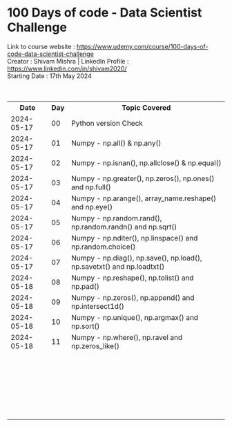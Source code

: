 # 100 Days of code - Data Scientist Challenge
Link to course website : https://www.udemy.com/course/100-days-of-code-data-scientist-challenge
<br>
Creator : Shivam Mishra | LinkedIn Profile : https://www.linkedin.com/in/shivam2020/
<br>
Starting Date : 17th May 2024
<br><br><br>
<table>
  <tr>
    <th>Date</th>
    <th>Day</th>
    <th>Topic Covered</th>
  </tr>
  <tr>
    <td>2024-05-17</td>
    <td>00</td>
    <td>Python version Check</td>
  </tr>
  <tr>
    <td>2024-05-17</td>
    <td>01</td>
    <td>Numpy - np.all() & np.any()</td>
  </tr>
  <tr>
    <td>2024-05-17</td>
    <td>02</td>
    <td>Numpy - np.isnan(), np.allclose() & np.equal()</td>
  </tr>
  <tr>
    <td>2024-05-17</td>
    <td>03</td>
    <td>Numpy - np.greater(), np.zeros(), np.ones() and np.full()</td>
  </tr>
  <tr>
    <td>2024-05-17</td>
    <td>04</td>
    <td>Numpy - np.arange(), array_name.reshape() and np.eye()</td>
  </tr>
  <tr>
    <td>2024-05-17</td>
    <td>05</td>
    <td>Numpy - np.random.rand(), np.random.randn() and np.sqrt()</td>
  </tr>
  <tr>
    <td>2024-05-17</td>
    <td>06</td>
    <td>Numpy - np.nditer(), np.linspace() and np.random.choice()</td>
  </tr>
  <tr>
    <td>2024-05-17</td>
    <td>07</td>
    <td>Numpy - np.diag(), np.save(), np.load(), np.savetxt() and np.loadtxt()</td>
  </tr>
  <tr>
    <td>2024-05-18</td>
    <td>08</td>
    <td>Numpy - np.reshape(), np.tolist() and np.pad()</td>
  </tr>  
  <tr>
    <td>2024-05-18</td>
    <td>09</td>
    <td>Numpy - np.zeros(), np.append() and np.intersect1d()</td>
  </tr>
  <tr>
    <td>2024-05-18</td>
    <td>10</td>
    <td>Numpy - np.unique(), np.argmax() and np.sort()</td>
  </tr>
  <tr>
    <td>2024-05-18</td>
    <td>11</td>
    <td>Numpy - np.where(), np.ravel and np.zeros_like()</td>
  </tr>
  <tr>
    <td></td>
    <td></td>
    <td></td>
  </tr>
  <tr>
    <td></td>
    <td></td>
    <td></td>
  </tr>
  <tr>
    <td></td>
    <td></td>
    <td></td>
  </tr>
  <tr>
    <td></td>
    <td></td>
    <td></td>
  </tr>
  <tr>
    <td></td>
    <td></td>
    <td></td>
  </tr>
  <tr>
    <td></td>
    <td></td>
    <td></td>
  </tr>
  <tr>
    <td></td>
    <td></td>
    <td></td>
  </tr>
  <tr>
    <td></td>
    <td></td>
    <td></td>
  </tr>
  <tr>
    <td></td>
    <td></td>
    <td></td>
  </tr>
  <tr>
    <td></td>
    <td></td>
    <td></td>
  </tr>
  <tr>
    <td></td>
    <td></td>
    <td></td>
  </tr>
  <tr>
    <td></td>
    <td></td>
    <td></td>
  </tr>
  <tr>
    <td></td>
    <td></td>
    <td></td>
  </tr>
  <tr>
    <td></td>
    <td></td>
    <td></td>
  </tr>
  <tr>
    <td></td>
    <td></td>
    <td></td>
  </tr>
  <tr>
    <td></td>
    <td></td>
    <td></td>
  </tr>
  <tr>
    <td></td>
    <td></td>
    <td></td>
  </tr>
  <tr>
    <td></td>
    <td></td>
    <td></td>
  </tr>
  <tr>
    <td></td>
    <td></td>
    <td></td>
  </tr>
  <tr>
    <td></td>
    <td></td>
    <td></td>
  </tr>
  <tr>
    <td></td>
    <td></td>
    <td></td>
  </tr>
  <tr>
    <td></td>
    <td></td>
    <td></td>
  </tr>
  <tr>
    <td></td>
    <td></td>
    <td></td>
  </tr>
  <tr>
    <td></td>
    <td></td>
    <td></td>
  </tr>
  <tr>
    <td></td>
    <td></td>
    <td></td>
  </tr>
  <tr>
    <td></td>
    <td></td>
    <td></td>
  </tr>
</table>
